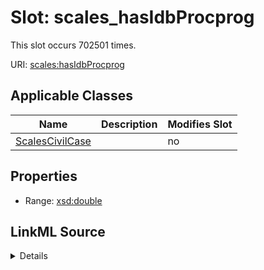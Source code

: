 

# Slot: scales_hasIdbProcprog




This slot occurs 702501 times.


URI: [scales:hasIdbProcprog](http://schemas.scales-okn.org/rdf/scales#hasIdbProcprog)



<!-- no inheritance hierarchy -->





## Applicable Classes

| Name | Description | Modifies Slot |
| --- | --- | --- |
| [ScalesCivilCase](../classes/ScalesCivilCase.md) |  |  no  |







## Properties

* Range: [xsd:double](http://www.w3.org/2001/XMLSchema#double)







## LinkML Source

<details>

```yaml
name: scales_hasIdbProcprog
from_schema: okns:scales-kg
rank: 1000
slot_uri: scales:hasIdbProcprog
alias: scales_hasIdbProcprog
domain_of:
- scales_CivilCase
range: double

```
</details>